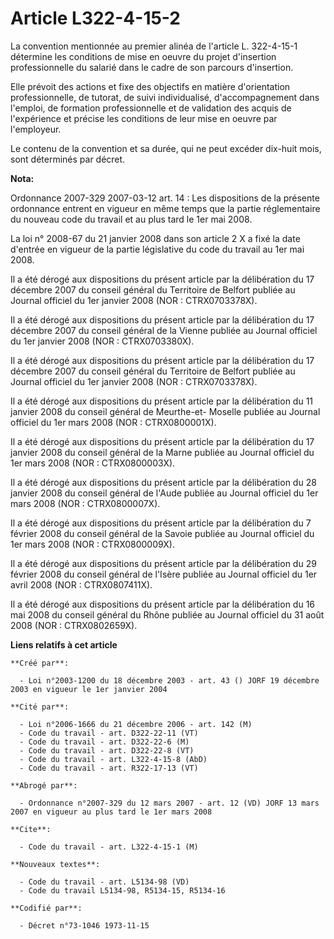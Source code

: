 # Article L322-4-15-2

La convention mentionnée au premier alinéa de l'article L. 322-4-15-1 détermine les conditions de mise en oeuvre du projet
d'insertion professionnelle du salarié dans le cadre de son parcours d'insertion.

Elle prévoit des actions et fixe des objectifs en matière d'orientation professionnelle, de tutorat, de suivi individualisé,
d'accompagnement dans l'emploi, de formation professionnelle et de validation des acquis de l'expérience et précise les
conditions de leur mise en oeuvre par l'employeur.

Le contenu de la convention et sa durée, qui ne peut excéder dix-huit mois, sont déterminés par décret.

**Nota:**

Ordonnance 2007-329 2007-03-12 art. 14 : Les dispositions de la présente ordonnance entrent en vigueur en même temps que la
partie réglementaire du nouveau code du travail et au plus tard le 1er mai 2008.

La loi n° 2008-67 du 21 janvier 2008 dans son article 2 X a fixé la date d'entrée en vigueur de la partie législative du code
du travail au 1er mai 2008.

Il a été dérogé aux dispositions du présent article par la délibération du 17 décembre 2007 du conseil général du Territoire
de Belfort publiée au Journal officiel du 1er janvier 2008 (NOR : CTRX0703378X).

Il a été dérogé aux dispositions du présent article par la délibération du 17 décembre 2007 du conseil général de la Vienne
publiée au Journal officiel du 1er janvier 2008 (NOR : CTRX0703380X).

Il a été dérogé aux dispositions du présent article par la délibération du 17 décembre 2007 du conseil général du Territoire
de Belfort publiée au Journal officiel du 1er janvier 2008 (NOR : CTRX0703378X).

Il a été dérogé aux dispositions du présent article par la délibération du 11 janvier 2008 du conseil général de Meurthe-et-
Moselle publiée au Journal officiel du 1er mars 2008 (NOR : CTRX0800001X).

Il a été dérogé aux dispositions du présent article par la délibération du 17 janvier 2008 du conseil général de la Marne
publiée au Journal officiel du 1er mars 2008 (NOR : CTRX0800003X).

Il a été dérogé aux dispositions du présent article par la délibération du 28 janvier 2008 du conseil général de l'Aude
publiée au Journal officiel du 1er mars 2008 (NOR : CTRX0800007X).

Il a été dérogé aux dispositions du présent article par la délibération du 7 février 2008 du conseil général de la Savoie
publiée au Journal officiel du 1er mars 2008 (NOR : CTRX0800009X).

Il a été dérogé aux dispositions du présent article par la délibération du 29 février 2008 du conseil général de l'Isère
publiée au Journal officiel du 1er avril 2008 (NOR : CTRX0807411X).

Il a été dérogé aux dispositions du présent article par la délibération du 16 mai 2008 du conseil général du Rhône publiée au
Journal officiel du 31 août 2008 (NOR : CTRX0802659X).

**Liens relatifs à cet article**

	**Créé par**:

	  - Loi n°2003-1200 du 18 décembre 2003 - art. 43 () JORF 19 décembre 2003 en vigueur le 1er janvier 2004

	**Cité par**:

	  - Loi n°2006-1666 du 21 décembre 2006 - art. 142 (M)
	  - Code du travail - art. D322-22-11 (VT)
	  - Code du travail - art. D322-22-6 (M)
	  - Code du travail - art. D322-22-8 (VT)
	  - Code du travail - art. L322-4-15-8 (AbD)
	  - Code du travail - art. R322-17-13 (VT)

	**Abrogé par**:

	  - Ordonnance n°2007-329 du 12 mars 2007 - art. 12 (VD) JORF 13 mars 2007 en vigueur au plus tard le 1er mars 2008

	**Cite**:

	  - Code du travail - art. L322-4-15-1 (M)

	**Nouveaux textes**:

	  - Code du travail - art. L5134-98 (VD)
	  - Code du travail L5134-98, R5134-15, R5134-16

	**Codifié par**:

	  - Décret n°73-1046 1973-11-15
